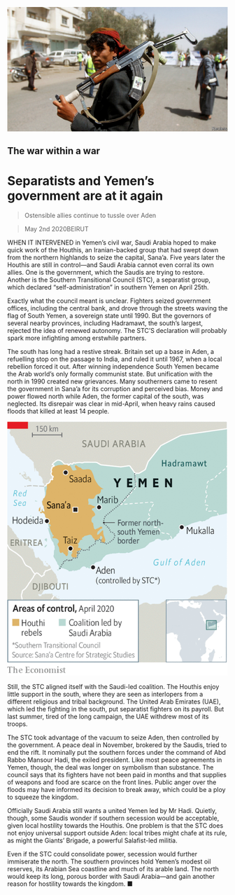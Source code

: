 ![](./images/20200502_MAP501.jpg)

## The war within a war

# Separatists and Yemen’s government are at it again

> Ostensible allies continue to tussle over Aden

> May 2nd 2020BEIRUT

WHEN IT INTERVENED in Yemen’s civil war, Saudi Arabia hoped to make quick work of the Houthis, an Iranian-backed group that had swept down from the northern highlands to seize the capital, Sana’a. Five years later the Houthis are still in control—and Saudi Arabia cannot even corral its own allies. One is the government, which the Saudis are trying to restore. Another is the Southern Transitional Council (STC), a separatist group, which declared “self-administration” in southern Yemen on April 25th.

Exactly what the council meant is unclear. Fighters seized government offices, including the central bank, and drove through the streets waving the flag of South Yemen, a sovereign state until 1990. But the governors of several nearby provinces, including Hadramawt, the south’s largest, rejected the idea of renewed autonomy. The STC’S declaration will probably spark more infighting among erstwhile partners.

The south has long had a restive streak. Britain set up a base in Aden, a refuelling stop on the passage to India, and ruled it until 1967, when a local rebellion forced it out. After winning independence South Yemen became the Arab world’s only formally communist state. But unification with the north in 1990 created new grievances. Many southerners came to resent the government in Sana’a for its corruption and perceived bias. Money and power flowed north while Aden, the former capital of the south, was neglected. Its disrepair was clear in mid-April, when heavy rains caused floods that killed at least 14 people.

![](./images/20200502_MAM957.png)

Still, the STC aligned itself with the Saudi-led coalition. The Houthis enjoy little support in the south, where they are seen as interlopers from a different religious and tribal background. The United Arab Emirates (UAE), which led the fighting in the south, put separatist fighters on its payroll. But last summer, tired of the long campaign, the UAE withdrew most of its troops.

The STC took advantage of the vacuum to seize Aden, then controlled by the government. A peace deal in November, brokered by the Saudis, tried to end the rift. It nominally put the southern forces under the command of Abd Rabbo Mansour Hadi, the exiled president. Like most peace agreements in Yemen, though, the deal was longer on symbolism than substance. The council says that its fighters have not been paid in months and that supplies of weapons and food are scarce on the front lines. Public anger over the floods may have informed its decision to break away, which could be a ploy to squeeze the kingdom.

Officially Saudi Arabia still wants a united Yemen led by Mr Hadi. Quietly, though, some Saudis wonder if southern secession would be acceptable, given local hostility towards the Houthis. One problem is that the STC does not enjoy universal support outside Aden: local tribes might chafe at its rule, as might the Giants’ Brigade, a powerful Salafist-led militia.

Even if the STC could consolidate power, secession would further immiserate the north. The southern provinces hold Yemen’s modest oil reserves, its Arabian Sea coastline and much of its arable land. The north would keep its long, porous border with Saudi Arabia—and gain another reason for hostility towards the kingdom. ■